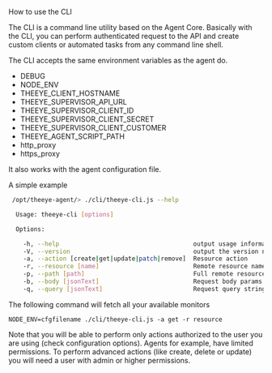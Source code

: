 How to use the CLI

The CLI is a command line utility based on the Agent Core. Basically with the CLI, you can perform authenticated request to the API and create custom clients or automated tasks from any command line shell.

The CLI accepts the same environment variables as the agent do.

+ DEBUG
+ NODE_ENV
+ THEEYE_CLIENT_HOSTNAME
+ THEEYE_SUPERVISOR_API_URL
+ THEEYE_SUPERVISOR_CLIENT_ID
+ THEEYE_SUPERVISOR_CLIENT_SECRET
+ THEEYE_SUPERVISOR_CLIENT_CUSTOMER
+ THEEYE_AGENT_SCRIPT_PATH
+ http_proxy
+ https_proxy

It also works with the agent configuration file.

A simple example

```sh
 /opt/theeye-agent/> ./cli/theeye-cli.js --help

  Usage: theeye-cli [options]

  Options:

    -h, --help                                     output usage information
    -V, --version                                  output the version number
    -a, --action [create|get|update|patch|remove]  Resource action
    -r, --resource [name]                          Remote resource name
    -p, --path [path]                              Full remote resource path
    -b, --body [jsonText]                          Request body params in json format
    -q, --query [jsonText]                         Request query string in json format
```
    

The following command will fetch all your available monitors

`NODE_ENV=cfgfilename ./cli/theeye-cli.js -a get -r resource`


Note that you will be able to perform only actions authorized to the user you are using (check configuration options).
Agents for example, have limited permissions. To perform advanced actions (like create, delete or update) you will need a user with admin or higher permissions.
